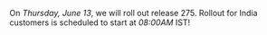 On *Thursday, June 13*, we will roll out release 275.
Rollout for India customers is scheduled to start at *08:00AM* IST!
